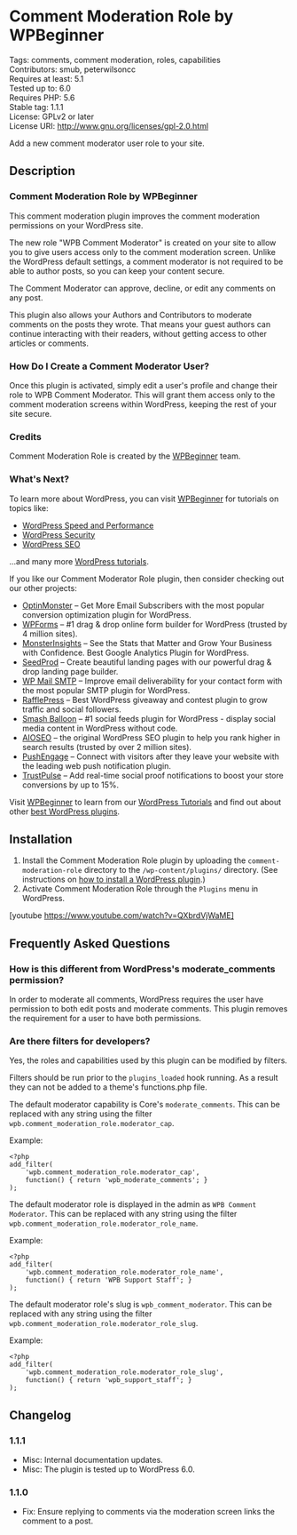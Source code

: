 # Comment Moderation Role by WPBeginner

Tags: comments, comment moderation, roles, capabilities  
Contributors: smub, peterwilsoncc  
Requires at least: 5.1  
Tested up to: 6.0  
Requires PHP: 5.6  
Stable tag: 1.1.1  
License: GPLv2 or later  
License URI: http://www.gnu.org/licenses/gpl-2.0.html

Add a new comment moderator user role to your site.

## Description

### Comment Moderation Role by WPBeginner

This comment moderation plugin improves the comment moderation permissions on your WordPress site.

The new role "WPB Comment Moderator" is created on your site to allow you to give users access only to the comment moderation screen. Unlike the WordPress default settings, a comment moderator is not required to be able to author posts, so you can keep your content secure.

The Comment Moderator can approve, decline, or edit any comments on any post.

This plugin also allows your Authors and Contributors to moderate comments on the posts they wrote. That means your guest authors can continue interacting with their readers, without getting access to other articles or comments.

### How Do I Create a Comment Moderator User?

Once this plugin is activated, simply edit a user's profile and change their role to WPB Comment Moderator. This will grant them access only to the comment moderation screens within WordPress, keeping the rest of your site secure.

### Credits

Comment Moderation Role is created by the <a href="https://www.wpbeginner.com/" rel="friend">WPBeginner</a> team.

### What's Next?

To learn more about WordPress, you can visit <a href="https://www.wpbeginner.com/" rel="friend">WPBeginner</a> for tutorials on topics like:

* <a href="http://www.wpbeginner.com/wordpress-performance-speed/" rel="friend" title="Ultimate Guide to WordPress Speed and Performance">WordPress Speed and Performance</a>
* <a href="http://www.wpbeginner.com/wordpress-security/" rel="friend" title="Ultimate WordPress Security Guide">WordPress Security</a>
* <a href="http://www.wpbeginner.com/wordpress-seo/" rel="friend" title="Ultimate WordPress SEO Guide for Beginners">WordPress SEO</a>

...and many more <a href="http://www.wpbeginner.com/category/wp-tutorials/" rel="friend" title="WordPress Tutorials">WordPress tutorials</a>.

If you like our Comment Moderator Role plugin, then consider checking out our other projects:

* <a href="https://optinmonster.com/" rel="friend">OptinMonster</a> – Get More Email Subscribers with the most popular conversion optimization plugin for WordPress.
* <a href="https://wpforms.com/" rel="friend">WPForms</a> – #1 drag & drop online form builder for WordPress (trusted by 4 million sites).
* <a href="https://www.monsterinsights.com/" rel="friend">MonsterInsights</a> – See the Stats that Matter and Grow Your Business with Confidence. Best Google Analytics Plugin for WordPress.
* <a href="https://www.seedprod.com/" rel="friend">SeedProd</a> – Create beautiful landing pages with our powerful drag & drop landing page builder.
* <a href="https://wpmailsmtp.com/" rel="friend">WP Mail SMTP</a> – Improve email deliverability for your contact form with the most popular SMTP plugin for WordPress.
* <a href="https://rafflepress.com/" rel="friend">RafflePress</a> – Best WordPress giveaway and contest plugin to grow traffic and social followers.
* <a href="https://www.smashballoon.com/" rel="friend">Smash Balloon</a> – #1 social feeds plugin for WordPress - display social media content in WordPress without code.
* <a href="https://aioseo.com/" rel="friend">AIOSEO</a> – the original WordPress SEO plugin to help you rank higher in search results (trusted by over 2 million sites).
* <a href="https://www.pushengage.com/" rel="friend">PushEngage</a> – Connect with visitors after they leave your website with the leading web push notification plugin.
* <a href="https://trustpulse.com/" rel="friend">TrustPulse</a> – Add real-time social proof notifications to boost your store conversions by up to 15%.

Visit <a href="http://www.wpbeginner.com/" rel="friend">WPBeginner</a> to learn from our <a href="http://www.wpbeginner.com/category/wp-tutorials/" rel="friend">WordPress Tutorials</a> and find out about other <a href="http://www.wpbeginner.com/category/plugins/" rel="friend">best WordPress plugins</a>.

## Installation

1. Install the Comment Moderation Role plugin by uploading the `comment-moderation-role` directory to the `/wp-content/plugins/` directory. (See instructions on <a href="https://www.wpbeginner.com/beginners-guide/step-by-step-guide-to-install-a-wordpress-plugin-for-beginners/" rel="friend">how to install a WordPress plugin</a>.)
2. Activate Comment Moderation Role through the `Plugins` menu in WordPress.

[youtube https://www.youtube.com/watch?v=QXbrdVjWaME]


## Frequently Asked Questions

### How is this different from WordPress's moderate_comments permission?

In order to moderate all comments, WordPress requires the user have permission to both edit posts and moderate comments. This plugin removes the requirement for a user to have both permissions.

### Are there filters for developers?

Yes, the roles and capabilities used by this plugin can be modified by filters.

Filters should be run prior to the `plugins_loaded` hook running. As a result they can not be added to a theme's functions.php file.

The default moderator capability is Core's `moderate_comments`. This can be replaced with any string using the filter `wpb.comment_moderation_role.moderator_cap`.

Example:

	<?php
	add_filter(
		'wpb.comment_moderation_role.moderator_cap',
		function() { return 'wpb_moderate_comments'; }
	);

The default moderator role is displayed in the admin as `WPB Comment Moderator`. This can be replaced with any string using the filter `wpb.comment_moderation_role.moderator_role_name`.

Example:

	<?php
	add_filter(
		'wpb.comment_moderation_role.moderator_role_name',
		function() { return 'WPB Support Staff'; }
	);

The default moderator role's slug is `wpb_comment_moderator`. This can be replaced with any string using the filter `wpb.comment_moderation_role.moderator_role_slug`.

Example:

	<?php
	add_filter(
		'wpb.comment_moderation_role.moderator_role_slug',
		function() { return 'wpb_support_staff'; }
	);

## Changelog

### 1.1.1
* Misc: Internal documentation updates.
* Misc: The plugin is tested up to WordPress 6.0.

### 1.1.0
* Fix: Ensure replying to comments via the moderation screen links the comment to a post.
